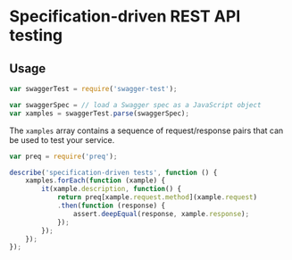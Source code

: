 # Specification-driven REST API testing

## Usage

```javascript
var swaggerTest = require('swagger-test');
```

```javascript
var swaggerSpec = // load a Swagger spec as a JavaScript object
var xamples = swaggerTest.parse(swaggerSpec);
```

The `xamples` array contains a sequence of request/response pairs that can be used to test your service.

```javascript
var preq = require('preq');

describe('specification-driven tests', function () {
    xamples.forEach(function (xample) {
        it(xample.description, function() {
            return preq[xample.request.method](xample.request)
            .then(function (response) {
                assert.deepEqual(response, xample.response);
            });
        });
    });
});
```
